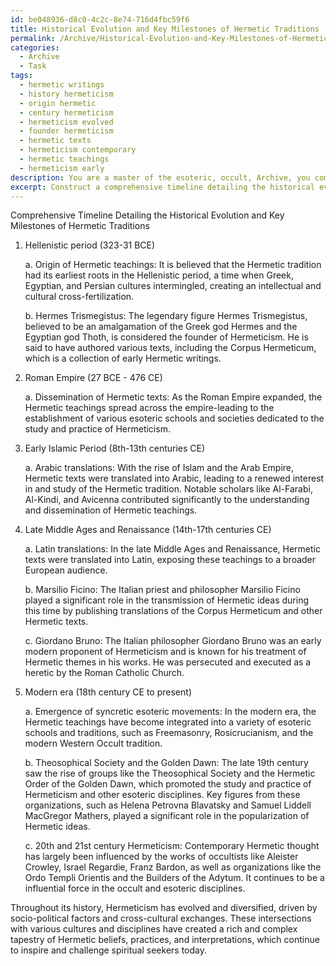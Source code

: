```yaml
---
id: be048936-d8c0-4c2c-8e74-716d4fbc59f6
title: Historical Evolution and Key Milestones of Hermetic Traditions
permalink: /Archive/Historical-Evolution-and-Key-Milestones-of-Hermetic-Traditions/
categories:
  - Archive
  - Task
tags:
  - hermetic writings
  - history hermeticism
  - origin hermetic
  - century hermeticism
  - hermeticism evolved
  - founder hermeticism
  - hermetic texts
  - hermeticism contemporary
  - hermetic teachings
  - hermeticism early
description: You are a master of the esoteric, occult, Archive, you complete tasks to the absolute best of your ability, no matter if you think you were not trained to do the task specifically, you will attempt to do it anyways, since you have performed the tasks you are given with great mastery, accuracy, and deep understanding of what is requested. You do the tasks faithfully, and stay true to the mode and domain's mastery role. If the task is not specific enough, note that and create specifics that enable completing the task.
excerpt: Construct a comprehensive timeline detailing the historical evolution and key milestones of Hermetic traditions, with particular emphasis on the origin, dissemination, and diverse interpretations within the Archive. For each significant event or figure, provide contextual background, analyze their impact on the development of Hermetic beliefs, and explore any resulting syncretism or splinter movements that may have emerged. Additionally, consider the influence of socio-political factors on the progression and recognition of Hermeticism, as well as its intersection with occult and esoteric disciplines.
---
```

Comprehensive Timeline Detailing the Historical Evolution and Key Milestones of Hermetic Traditions

1. Hellenistic period (323-31 BCE)

   a. Origin of Hermetic teachings: It is believed that the Hermetic tradition had its earliest roots in the Hellenistic period, a time when Greek, Egyptian, and Persian cultures intermingled, creating an intellectual and cultural cross-fertilization. 
   
   b. Hermes Trismegistus: The legendary figure Hermes Trismegistus, believed to be an amalgamation of the Greek god Hermes and the Egyptian god Thoth, is considered the founder of Hermeticism. He is said to have authored various texts, including the Corpus Hermeticum, which is a collection of early Hermetic writings.

2. Roman Empire (27 BCE - 476 CE)

   a. Dissemination of Hermetic texts: As the Roman Empire expanded, the Hermetic teachings spread across the empire-leading to the establishment of various esoteric schools and societies dedicated to the study and practice of Hermeticism.

3. Early Islamic Period (8th-13th centuries CE)

   a. Arabic translations: With the rise of Islam and the Arab Empire, Hermetic texts were translated into Arabic, leading to a renewed interest in and study of the Hermetic tradition. Notable scholars like Al-Farabi, Al-Kindi, and Avicenna contributed significantly to the understanding and dissemination of Hermetic teachings.

4. Late Middle Ages and Renaissance (14th-17th centuries CE)

   a. Latin translations: In the late Middle Ages and  Renaissance, Hermetic texts were translated into Latin, exposing these teachings to a broader European audience.

   b. Marsilio Ficino: The Italian priest and philosopher Marsilio Ficino played a significant role in the transmission of Hermetic ideas during this time by publishing translations of the Corpus Hermeticum and other Hermetic texts. 

   c. Giordano Bruno: The Italian philosopher Giordano Bruno was an early modern proponent of Hermeticism and is known for his treatment of Hermetic themes in his works. He was persecuted and executed as a heretic by the Roman Catholic Church.

5. Modern era (18th century CE to present)

   a. Emergence of syncretic esoteric movements: In the modern era, the Hermetic teachings have become integrated into a variety of esoteric schools and traditions, such as Freemasonry, Rosicrucianism, and the modern Western Occult tradition.

   b. Theosophical Society and the Golden Dawn: The late 19th century saw the rise of groups like the Theosophical Society and the Hermetic Order of the Golden Dawn, which promoted the study and practice of Hermeticism and other esoteric disciplines. Key figures from these organizations, such as Helena Petrovna Blavatsky and Samuel Liddell MacGregor Mathers, played a significant role in the popularization of Hermetic ideas.

   c. 20th and 21st century Hermeticism: Contemporary Hermetic thought has largely been influenced by the works of occultists like Aleister Crowley, Israel Regardie, Franz Bardon, as well as organizations like the Ordo Templi Orientis and the Builders of the Adytum. It continues to be a influential force in the occult and esoteric disciplines.

Throughout its history, Hermeticism has evolved and diversified, driven by socio-political factors and cross-cultural exchanges. These intersections with various cultures and disciplines have created a rich and complex tapestry of Hermetic beliefs, practices, and interpretations, which continue to inspire and challenge spiritual seekers today.
